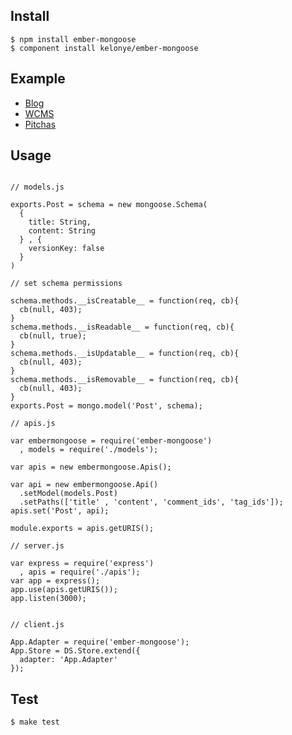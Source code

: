 Install
---

    $ npm install ember-mongoose
    $ component install kelonye/ember-mongoose

Example
---

  - [Blog](http://github.com/kelonye/blog)
  - [WCMS](http://github.com/kelonye/wcms)
  - [Pitchas](http://pitchas-kelonye.rhcloud.com)

Usage
---

```

// models.js

exports.Post = schema = new mongoose.Schema(
  {
    title: String,
    content: String
  } , {
    versionKey: false
  }
)

// set schema permissions

schema.methods.__isCreatable__ = function(req, cb){
  cb(null, 403);
}
schema.methods.__isReadable__ = function(req, cb){
  cb(null, true);
}
schema.methods.__isUpdatable__ = function(req, cb){
  cb(null, 403);
}
schema.methods.__isRemovable__ = function(req, cb){
  cb(null, 403);
}
exports.Post = mongo.model('Post', schema);

// apis.js

var embermongoose = require('ember-mongoose')
  , models = require('./models');

var apis = new embermongoose.Apis();

var api = new embermongoose.Api()
  .setModel(models.Post)
  .setPaths(['title' , 'content', 'comment_ids', 'tag_ids']);
apis.set('Post', api);

module.exports = apis.getURIS();

// server.js

var express = require('express')
  , apis = require('./apis');
var app = express();
app.use(apis.getURIS());
app.listen(3000);


// client.js

App.Adapter = require('ember-mongoose');
App.Store = DS.Store.extend({
  adapter: 'App.Adapter'
});
```

Test
---

    $ make test